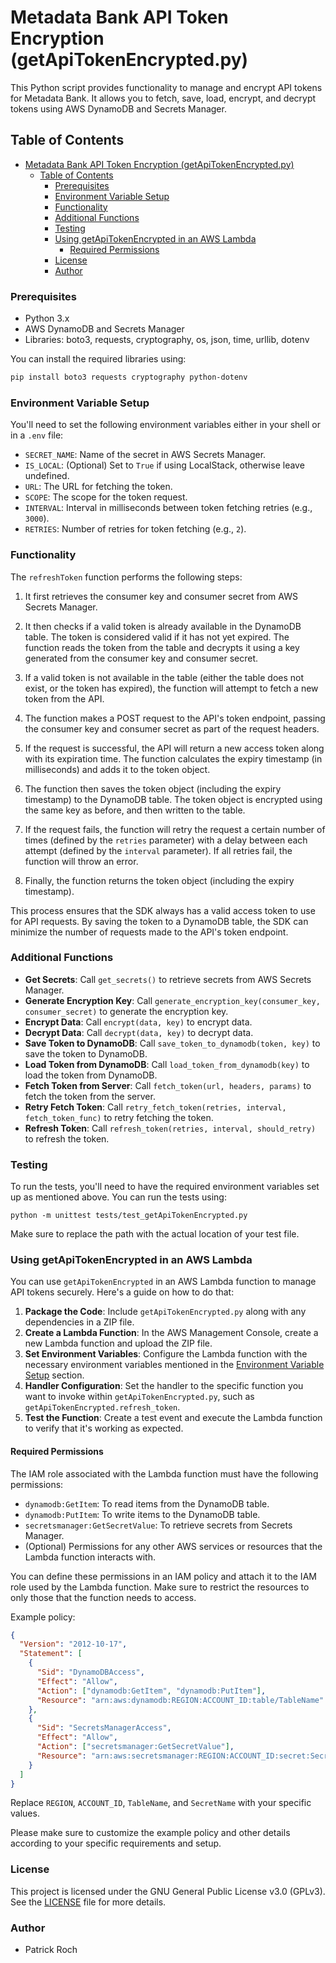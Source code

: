 
# Metadata Bank API Token Encryption (getApiTokenEncrypted.py)

This Python script provides functionality to manage and encrypt API tokens for Metadata Bank. It allows you to fetch, save, load, encrypt, and decrypt tokens using AWS DynamoDB and Secrets Manager.

## Table of Contents

- [Metadata Bank API Token Encryption (getApiTokenEncrypted.py)](#metadata-bank-api-token-encryption-getapitokenencryptedpy)
  - [Table of Contents](#table-of-contents)
    - [Prerequisites](#prerequisites)
    - [Environment Variable Setup](#environment-variable-setup)
    - [Functionality](#functionality)
    - [Additional Functions](#additional-functions)
    - [Testing](#testing)
    - [Using getApiTokenEncrypted in an AWS Lambda](#using-getapitokenencrypted-in-an-aws-lambda)
      - [Required Permissions](#required-permissions)
    - [License](#license)
    - [Author](#author)

### Prerequisites

- Python 3.x
- AWS DynamoDB and Secrets Manager
- Libraries: boto3, requests, cryptography, os, json, time, urllib, dotenv

You can install the required libraries using:

```bash
pip install boto3 requests cryptography python-dotenv
```

### Environment Variable Setup

You'll need to set the following environment variables either in your shell or in a `.env` file:

- `SECRET_NAME`: Name of the secret in AWS Secrets Manager.
- `IS_LOCAL`: (Optional) Set to `True` if using LocalStack, otherwise leave undefined.
- `URL`: The URL for fetching the token.
- `SCOPE`: The scope for the token request.
- `INTERVAL`: Interval in milliseconds between token fetching retries (e.g., `3000`).
- `RETRIES`: Number of retries for token fetching (e.g., `2`).

### Functionality

The `refreshToken` function performs the following steps:

1. It first retrieves the consumer key and consumer secret from AWS Secrets Manager.

2. It then checks if a valid token is already available in the DynamoDB table. The token is considered valid if it has not yet expired. The function reads the token from the table and decrypts it using a key generated from the consumer key and consumer secret.

3. If a valid token is not available in the table (either the table does not exist, or the token has expired), the function will attempt to fetch a new token from the API.

4. The function makes a POST request to the API's token endpoint, passing the consumer key and consumer secret as part of the request headers.

5. If the request is successful, the API will return a new access token along with its expiration time. The function calculates the expiry timestamp (in milliseconds) and adds it to the token object.

6. The function then saves the token object (including the expiry timestamp) to the DynamoDB table. The token object is encrypted using the same key as before, and then written to the table.

7. If the request fails, the function will retry the request a certain number of times (defined by the `retries` parameter) with a delay between each attempt (defined by the `interval` parameter). If all retries fail, the function will throw an error.

8. Finally, the function returns the token object (including the expiry timestamp).

This process ensures that the SDK always has a valid access token to use for API requests. By saving the token to a DynamoDB table, the SDK can minimize the number of requests made to the API's token endpoint.

### Additional Functions

- **Get Secrets**: Call `get_secrets()` to retrieve secrets from AWS Secrets Manager.
- **Generate Encryption Key**: Call `generate_encryption_key(consumer_key, consumer_secret)` to generate the encryption key.
- **Encrypt Data**: Call `encrypt(data, key)` to encrypt data.
- **Decrypt Data**: Call `decrypt(data, key)` to decrypt data.
- **Save Token to DynamoDB**: Call `save_token_to_dynamodb(token, key)` to save the token to DynamoDB.
- **Load Token from DynamoDB**: Call `load_token_from_dynamodb(key)` to load the token from DynamoDB.
- **Fetch Token from Server**: Call `fetch_token(url, headers, params)` to fetch the token from the server.
- **Retry Fetch Token**: Call `retry_fetch_token(retries, interval, fetch_token_func)` to retry fetching the token.
- **Refresh Token**: Call `refresh_token(retries, interval, should_retry)` to refresh the token.

### Testing

To run the tests, you'll need to have the required environment variables set up as mentioned above. You can run the tests using:

```shell
python -m unittest tests/test_getApiTokenEncrypted.py
```

Make sure to replace the path with the actual location of your test file.

### Using getApiTokenEncrypted in an AWS Lambda

You can use `getApiTokenEncrypted` in an AWS Lambda function to manage API tokens securely. Here's a guide on how to do that:

1. **Package the Code**: Include `getApiTokenEncrypted.py` along with any dependencies in a ZIP file.
2. **Create a Lambda Function**: In the AWS Management Console, create a new Lambda function and upload the ZIP file.
3. **Set Environment Variables**: Configure the Lambda function with the necessary environment variables mentioned in the [Environment Variable Setup](#environment-variable-setup) section.
4. **Handler Configuration**: Set the handler to the specific function you want to invoke within `getApiTokenEncrypted.py`, such as `getApiTokenEncrypted.refresh_token`.
5. **Test the Function**: Create a test event and execute the Lambda function to verify that it's working as expected.

#### Required Permissions

The IAM role associated with the Lambda function must have the following permissions:

- `dynamodb:GetItem`: To read items from the DynamoDB table.
- `dynamodb:PutItem`: To write items to the DynamoDB table.
- `secretsmanager:GetSecretValue`: To retrieve secrets from Secrets Manager.
- (Optional) Permissions for any other AWS services or resources that the Lambda function interacts with.

You can define these permissions in an IAM policy and attach it to the IAM role used by the Lambda function. Make sure to restrict the resources to only those that the function needs to access.

Example policy:

```json
{
  "Version": "2012-10-17",
  "Statement": [
    {
      "Sid": "DynamoDBAccess",
      "Effect": "Allow",
      "Action": ["dynamodb:GetItem", "dynamodb:PutItem"],
      "Resource": "arn:aws:dynamodb:REGION:ACCOUNT_ID:table/TableName"
    },
    {
      "Sid": "SecretsManagerAccess",
      "Effect": "Allow",
      "Action": ["secretsmanager:GetSecretValue"],
      "Resource": "arn:aws:secretsmanager:REGION:ACCOUNT_ID:secret:SecretName"
    }
  ]
}
```

Replace `REGION`, `ACCOUNT_ID`, `TableName`, and `SecretName` with your specific values.

Please make sure to customize the example policy and other details according to your specific requirements and setup.

### License

This project is licensed under the GNU General Public License v3.0 (GPLv3). See the [LICENSE](./LICENSE.txtL) file for more details.

### Author

- Patrick Roch
